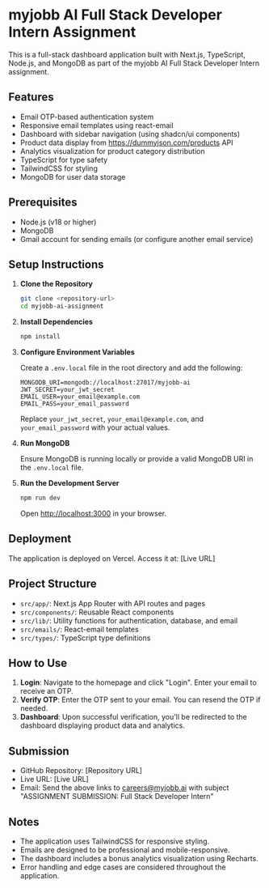 
# myjobb AI Full Stack Developer Intern Assignment

This is a full-stack dashboard application built with Next.js, TypeScript, Node.js, and MongoDB as part of the myjobb AI Full Stack Developer Intern assignment.

## Features

- Email OTP-based authentication system
- Responsive email templates using react-email
- Dashboard with sidebar navigation (using shadcn/ui components)
- Product data display from https://dummyjson.com/products API
- Analytics visualization for product category distribution
- TypeScript for type safety
- TailwindCSS for styling
- MongoDB for user data storage

## Prerequisites

- Node.js (v18 or higher)
- MongoDB
- Gmail account for sending emails (or configure another email service)

## Setup Instructions

1. **Clone the Repository**

   ```bash
   git clone <repository-url>
   cd myjobb-ai-assignment
   ```

2. **Install Dependencies**

   ```bash
   npm install
   ```

3. **Configure Environment Variables**

   Create a `.env.local` file in the root directory and add the following:

   ```env
   MONGODB_URI=mongodb://localhost:27017/myjobb-ai
   JWT_SECRET=your_jwt_secret
   EMAIL_USER=your_email@example.com
   EMAIL_PASS=your_email_password
   ```

   Replace `your_jwt_secret`, `your_email@example.com`, and `your_email_password` with your actual values.

4. **Run MongoDB**

   Ensure MongoDB is running locally or provide a valid MongoDB URI in the `.env.local` file.

5. **Run the Development Server**

   ```bash
   npm run dev
   ```

   Open [http://localhost:3000](http://localhost:3000) in your browser.

## Deployment

The application is deployed on Vercel. Access it at: [Live URL]

## Project Structure

- `src/app/`: Next.js App Router with API routes and pages
- `src/components/`: Reusable React components
- `src/lib/`: Utility functions for authentication, database, and email
- `src/emails/`: React-email templates
- `src/types/`: TypeScript type definitions

## How to Use

1. **Login**: Navigate to the homepage and click "Login". Enter your email to receive an OTP.
2. **Verify OTP**: Enter the OTP sent to your email. You can resend the OTP if needed.
3. **Dashboard**: Upon successful verification, you'll be redirected to the dashboard displaying product data and analytics.

## Submission

- GitHub Repository: [Repository URL]
- Live URL: [Live URL]
- Email: Send the above links to careers@myjobb.ai with subject "ASSIGNMENT SUBMISSION: Full Stack Developer Intern"

## Notes

- The application uses TailwindCSS for responsive styling.
- Emails are designed to be professional and mobile-responsive.
- The dashboard includes a bonus analytics visualization using Recharts.
- Error handling and edge cases are considered throughout the application.